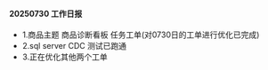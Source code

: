 #### 20250730 工作日报
* 1.商品主题 商品诊断看板 任务工单(对0730日的工单进行优化已完成)
* 2.sql server CDC 测试已跑通
* 3.正在优化其他两个工单

          


			
		
		
			
			
